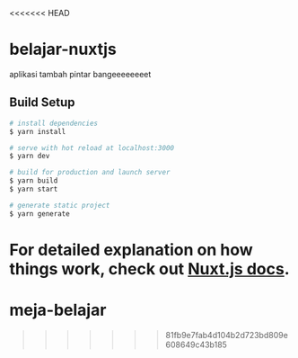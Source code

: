 <<<<<<< HEAD
# belajar-nuxtjs
aplikasi tambah pintar bangeeeeeeeet
## Build Setup

```bash
# install dependencies
$ yarn install

# serve with hot reload at localhost:3000
$ yarn dev

# build for production and launch server
$ yarn build
$ yarn start

# generate static project
$ yarn generate
```

For detailed explanation on how things work, check out [Nuxt.js docs](https://nuxtjs.org).
=======
# meja-belajar
>>>>>>> 81fb9e7fab4d104b2d723bd809e608649c43b185
